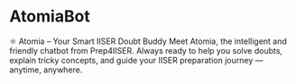 # AtomiaBot
⚛️ Atomia – Your Smart IISER Doubt Buddy  Meet Atomia, the intelligent and friendly chatbot from Prep4IISER. Always ready to help you solve doubts, explain tricky concepts, and guide your IISER preparation journey — anytime, anywhere.
